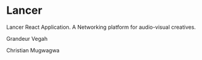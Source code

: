 # Lancer
Lancer React Application. A Networking platform for audio-visual creatives.

Grandeur Vegah

Christian Mugwagwa
